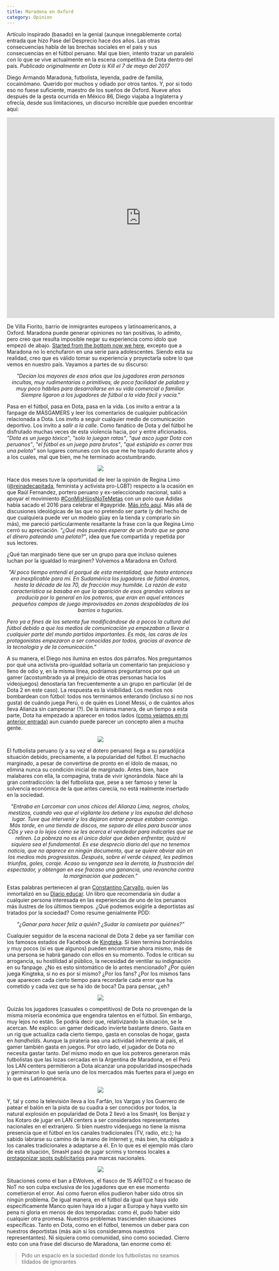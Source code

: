 ```yaml
---
title: Maradona en Oxford
category: Opinion
---
```


Artículo inspirado (basado) en la genial (aunque innegablemente corta) entrada que hizo Pase del Desprecio hace dos años. Las otras consecuencias habla de las brechas sociales en el país y sus consecuencias en el fútbol peruano. Mal que bien, intento trazar un paralelo con lo que se vive actualmente en la escena competitiva de Dota dentro del país. _Publicado originalmente en Dota is Kill el 7 de mayo del 2017_

Diego Armando Maradona, futbolista, leyenda, padre de familia, cocainómano. Querido por muchos y odiado por otros tantos. Y, por si todo eso no fuese suficiente, maestro de los sueños de Oxford. Nueve años después de la gesta ocurrida en México 86, Diego viajaba a Inglaterra y ofrecía, desde sus limitaciones, un discurso increíble que pueden encontrar aquí:

<iframe width="720" height="540" src="https://www.youtube.com/embed/gk3TyRYTMPQ" frameborder="0" allow="accelerometer; autoplay; encrypted-media; gyroscope; picture-in-picture" allowfullscreen></iframe>

De Villa Fiorito, barrio de inmigrantes europeos y latinoamericanos, a Oxford. Maradona puede generar opiniones no tan positivas, lo admito, pero creo que resulta imposible negar su experiencia como ídolo que empezó de abajo. [Started from the bottom now we here](https://www.youtube.com/watch?v=RubBzkZzpUA), excepto que a Maradona no lo enchufaron en una serie para adolescentes. Siendo esta su realidad, creo que es válido tomar su experiencia y proyectarla sobre lo que vemos en nuestro país. Vayamos a partes de su discurso:

<p align="center"><i>
"Decían los mayores de esos años que los jugadores eran personas incultas, muy rudimentarias o primitivas, de poca facilidad de palabra y muy poco hábiles para desarrollarse en su vida comercial o familiar. Siempre ligaron a los jugadores de fútbol a la vida fácil y vacía."
</i></p>

Pasa en el fútbol, pasa en Dota, pasa en la vida. Los invito a entrar a la fanpage de MÁSGAMERS y leer los comentarios de cualquier publicación relacionada a Dota. Los invito a seguir cualquier medio de comunicación deportivo. Los invito a _salir a la calle_. Como fanático de Dota y del fútbol he disfrutado muchas veces de esta violencia hacia, por y entre aficionados. _"Dota es un juego tóxico"_, _"solo lo juegan ratas"_, _"qué asco jugar Dota con peruanos"_, _"el fútbol es un juego para brutos"_, _"qué estúpido es correr tras una pelota"_ son lugares comunes con los que me he topado durante años y a los cuales, mal que bien, me he terminado acostumbrando.

<p align="center">
  <img src="http://pawpaw.me/images/posts/comentariomasgamers.png">
</p>

Hace dos meses tuve la oportunidad de leer la opinión de Regina Limo ([@reinadecapitada](https://twitter.com/reinadecapitada), feminista y activista pro-LGBT) respecto a la ocasión en que Raúl Fernandez, portero peruano y ex-seleccionado nacional, salió a apoyar el movimiento [#ConMisHijosNoTeMetas](https://twitter.com/hashtag/conmishijosnotemetas) con un polo que Adidas había sacado el 2016 para celebrar el #gaypride. [Más info aquí](https://redaccion.lamula.pe/2017/03/01/asi-te-ves-cuando-apoyas-conmishijosnotemetas-con-un-polo-disenado-para-el-orgullo-gay/ginnopaulmelgar/). Más allá de discusiones ideológicas de las que no pretendo ser parte (y del hecho de que cualquiera puede ver un modelo güay en la tienda y comprarlo sin más), me pareció particularmente resaltante la frase con la que Regina Limo cerró su apreciación. _"¿Qué más puedes esperar de un bruto que se gana el dinero pateando una pelota?"_, idea que fue compartida y repetida por sus lectores.

¿Qué tan marginado tiene que ser un grupo para que incluso quienes luchan por la igualdad lo marginen? Volvemos a Maradona en Oxford.

<p align="center"><i>
"Al poco tiempo entendí el porqué de esta mentalidad, que hasta entonces era inexplicable para mí. En Sudamérica los jugadores de fútbol éramos, hasta la década de los 70, de fracción muy humilde. La razón de esta característica se basaba en que la aparición de esos grandes valores se producía por lo general en los potreros, que eran en aquel entonces pequeños campos de juego improvisados en zonas despobladas de los barrios o tugurios.

Pero ya a fines de los setenta fue modificándose de a pocos la cultura del fútbol debido a que los medios de comunicación ya empezaban a llevar a cualquier parte del mundo partidos importantes. Es más, las caras de los protagonistas empezaron a ser conocidas por todos, gracias al avance de la tecnología y de la comunicación."
</i></p>

A su manera, el Diego nos ilumina en estos dos párrafos. Nos preguntamos por qué una activista pro-igualdad soltaría un comentario tan prejuicioso y lleno de odio y, en la misma línea, podríamos preguntarnos por qué un gamer (acostumbrado ya al prejuicio de otras personas hacia los videojuegos) denostaría tan frecuentemente a un grupo en particular (el de Dota 2 en este caso). La respuesta es la visibilidad. Los medios nos bombardean con fútbol: todos nos terminamos enterando (incluso si no nos gusta) de cuándo juega Perú, o de quién es Lionel Messi, o de cuántos años lleva Alianza sin campeonar (?). De la misma manera, de un tiempo a esta parte, Dota ha empezado a aparecer en todos lados ([como veíamos en mi anterior entrada)](esports-medios-tradicionales) aun cuando puede parecer un concepto alien a mucha gente.

<p align="center">
  <img src="http://pawpaw.me/images/posts/futbolistas.jpg">
</p>

El futbolista peruano (y a su vez el dotero peruano) llega a su paradójica situación debido, precisamente, a la popularidad del fútbol. El muchacho marginado, a pesar de convertirse de pronto en el ídolo de masas, no elimina nunca su condición inicial de marginado. Antes bien, hace malabares con ella, la compagina, trata de vivir ignorándola. Nace ahí la gran contradicción: la del futbolista que, pese a ser famoso y tener la solvencia económica de la que antes carecía, no está realmente insertado en la sociedad.

<p align="center"><i>
"Entraba en Larcomar con unos chicos del Alianza Lima, negros, cholos, mestizos, cuando veo que el vigilante los detiene y los expulsa del dichoso lugar. Tuve que intervenir y los dejaron entrar porque estaban conmigo. Más tarde, en una tienda de discos, me separo de ellos para buscar unos CDs y veo a lo lejos cómo se les acerca el vendedor para indicarles que se retiren. La pobreza no es el único dolor que deben enfrentar, quizá ni siquiera sea el fundamental. Es ese desprecio diario del que no tenemos noticia, que no aparece en ningún documento, que se quiere obviar aún en los medios más progresistas. Después, sobre el verde césped, les pedimos triunfos, goles, coraje. Acaso su venganza sea la derrota, la frustración del espectador, y obtengan en ese fracaso una ganancia, una revancha contra la marginación que padecen."
</i></p>

Estas palabras pertenecen al gran [Constantino Carvallo](http://blog.derrama.org.pe/y-quien-fue-constantino-carvallo/), quien las inmortalizó en su [Diario educar](https://books.google.com.pe/books?id=Wqpdm4fSVB0C). Un libro que recomendaría sin dudar a cualquier persona interesada en las experiencias de uno de los peruanos más ilustres de los últimos tiempos. ¿Qué podemos exigirle a deportistas así tratados por la sociedad? Como resume genialmente PDD:

<p align="center"><i>
"¿Ganar para hacer feliz a quién? ¿Sudar la camiseta por quiénes?"
</i></p>

Cualquier seguidor de la escena nacional de Dota 2 debe ya ser familiar con los famosos estados de Facebook de [Kingteka](https://www.facebook.com/kingtekadoto/). Si bien termina borrándolos y muy pocos (si es que algunos) pueden encontrarse ahora mismo, más de una persona se habrá ganado con ellos en su momento. Todos le critican su arrogancia, su hostilidad al público, la necesidad de ventilar su indignación en su fanpage. ¿No es esto sintomático de lo antes mencionado? ¿Por quién juega Kingteka, si no es por sí mismo? ¿Por los fans? ¿Por los mismos fans que aparecen cada cierto tiempo para recordarle cada error que ha cometido y cada vez que se ha ido de boca? Da para pensar, ¿eh?

<p align="center">
  <img src="http://pawpaw.me/images/posts/twitch.png">
</p>

Quizás los jugadores (casuales o competitivos) de Dota no provengan de la misma miseria económica que engendra talentos en el fútbol. Sin embargo, muy lejos no están. Se podría decir que, relativizando la situación, se le acercan. Me explico: un gamer dedicado invierte bastante dinero. Gasta en un rig que actualiza cada cierto tiempo, gasta en consolas de hogar, gasta en _handhelds_. Aunque la piratería sea una actividad inherente al país, el gamer también gasta en juegos. Por otro lado, el jugador de Dota no necesita gastar tanto. Del mismo modo en que los potreros generaron más futbolistas que las lozas cercadas en la Argentina de Maradona, en el Perú los LAN centers permitieron a Dota alcanzar una popularidad insospechada y germinaron lo que sería uno de los mercados más fuertes para el juego en lo que es Latinoamérica.

<p align="center">
  <img src="http://pawpaw.me/images/posts/dotachat.jpg">
</p>

Y, tal y como la televisión lleva a los Farfán, los Vargas y los Guerrero de patear el balón en la pista de su cuadra a ser conocidos por todos, la natural explosión en popularidad de Dota 2 llevó a los SmasH, los Benjaz y los Kotaro de jugar en LAN centers a ser considerados representantes nacionales en el extranjero. Si bien nuestro videojuego no tiene la misma presencia que el fútbol en los canales tradicionales (TV, radio, etc.); ha sabido labrarse su camino de la mano de Internet y, más bien, ha obligado a los canales tradicionales a adaptarse a él. En lo que es el ejemplo más claro de esta situación, SmasH pasó de jugar scrims y torneos locales a [protagonizar spots publicitarios](https://www.youtube.com/watch?v=4NgPfYjIPso) para marcas nacionales.

<p align="center">
  <img src="http://pawpaw.me/images/posts/smashexitosa.jpg">
</p>

Situaciones como el ban a EWolves, el fiasco de 15 AÑITOZ o el fracaso de NoT no son culpa exclusiva de los jugadores que en ese momento cometieron el error. Así como fueron ellos pudieron haber sido otros sin ningún problema. De igual manera, en el fútbol da igual que haya sido especificamente Manco quien haya ido a jugar a Europa y haya vuelto sin pena ni gloria en menos de dos temporadas: como él, pudo haber sido cualquier otra promesa. Nuestros problemas trascienden situaciones específicas. Tanto en Dota, como en el fútbol, tenemos un deber para con nuestros deportistas (más aún si los consideramos nuestros representantes). Ni siquiera como comunidad, sino como sociedad. Cierro esto con una frase del discurso de Maradona, tan enorme como él:

> Pido un espacio en la sociedad donde los futbolistas no seamos tildados de ignorantes